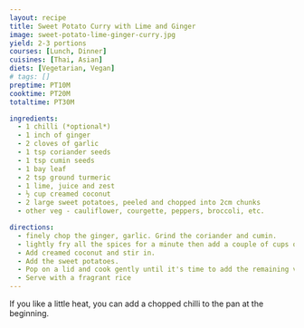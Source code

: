 ```yaml
---
layout: recipe
title: Sweet Potato Curry with Lime and Ginger
image: sweet-potato-lime-ginger-curry.jpg
yield: 2-3 portions
courses: [Lunch, Dinner]
cuisines: [Thai, Asian]
diets: [Vegetarian, Vegan]
# tags: []
preptime: PT10M
cooktime: PT20M
totaltime: PT30M

ingredients:
  - 1 chilli (*optional*)
  - 1 inch of ginger
  - 2 cloves of garlic
  - 1 tsp coriander seeds
  - 1 tsp cumin seeds
  - 1 bay leaf
  - 2 tsp ground turmeric
  - 1 lime, juice and zest
  - ½ cup creamed coconut
  - 2 large sweet potatoes, peeled and chopped into 2cm chunks
  - other veg - cauliflower, courgette, peppers, broccoli, etc.

directions:
  - finely chop the ginger, garlic. Grind the coriander and cumin.
  - lightly fry all the spices for a minute then add a couple of cups of water, the zest and juice.
  - Add creamed coconut and stir in.
  - Add the sweet potatoes.
  - Pop on a lid and cook gently until it's time to add the remaining veg, depending on how long they take.
  - Serve with a fragrant rice
---
```


If you like a little heat, you can add a chopped chilli to the pan at the beginning.
